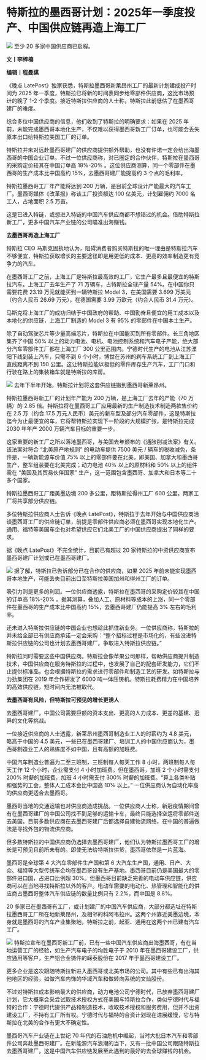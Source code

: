 

# 特斯拉的墨西哥计划：2025年一季度投产、中国供应链再造上海工厂

![](https://inews.gtimg.com/news_bt/O0BX0M1V6cXyZ5IC5cO_sS9kPitrZURbEgsavRkWX9Y1wAA/1000)
至少 20 多家中国供应商已启程。

**文丨李梓楠**

**编辑丨程曼祺**

《晚点 LatePost》独家获悉，特斯拉墨西哥新莱昂州工厂的最新计划建成投产时间为 2025
年一季度，特斯拉已将新的时间表同步给零部件供应商，这比市场预计的晚了 1-2 个季度。接近特斯拉供应商的人士称，特斯拉此前低估了在墨西哥建厂的难度。

综合多位中国供应商的信息，他们收到了特斯拉的明确要求：如果在 2025
年前，未能完成墨西哥本地化生产，不仅难以获得墨西哥新工厂订单，也可能会丢失原本出口给特斯拉美国工厂的订单。

特斯拉并未对远赴墨西哥建厂的供应商提供额外帮助，也没有许诺一定会给出海墨西哥的中国企业订单。不过一位供应商称，对已圈定的合作伙伴，特斯拉在墨西哥的采购定价较其在中国订单高
18%-20% 。这位供应商测算，同一个零部件在墨西哥的生产成本比中国高约 15%，去墨西哥建厂能提高约 3 个点的毛利率。

特斯拉墨西哥工厂年产能将达到 200 万辆，是目前全球设计产能最大的汽车工厂。墨西哥媒体《改革报》称该工厂投资额达 100 亿美元，计划雇佣约 7000
名工人，占地面积 2.5 万亩。

这是已进入特链，或想进入特链的中国汽车供应商都不想错过的机会。借助特斯拉新工厂，更多中国汽车产业链的公司瞄准出海赚钱。

**去墨西哥再造上海工厂**

特斯拉 CEO
马斯克固执地认为，阻碍消费者购买特斯拉的唯一理由是特斯拉汽车不够便宜，特斯拉获取增长的主要途径即是用更低的成本、更高的效率制造更有竞争力的汽车。

在墨西哥工厂之前，上海工厂是特斯拉最高效的工厂，它生产最多且最便宜的特斯拉汽车。上海工厂去年生产了 71 万辆车，占特斯拉全球产量
54%。在中国你只需要花费 23.19 万元就能买到一辆特斯拉 Model 3，在美国需要 3.699 万美元（约合人民币 26.69 万元），在德国需要
3.99 万欧元（约合人民币 31.4 万元）。

马斯克将上海工厂的成功归结于中国政府的帮助、中国勤奋且便宜的用工成本以及本地化的供应链，上海工厂制造的 Model 3 有 95% 的零部件在中国本土生产。

除了自动驾驶芯片等少量高端芯片，特斯拉在中国能买到所有零部件。长三角地区集齐了中国 50%
以上的动力电池、电机、电池控制系统和汽车电子产能，绝大部分汽车零部件工厂都在上海工厂 300
公里范围内。宁德时代生产的电池从江苏溧阳下线到装上汽车，只需不到 6 个小时，博世在苏州的刹车系统工厂到上海工厂直线距离不到 150
公里。这让特斯拉能以极低的零件库存生产汽车，工厂门口和行驶在路上的集装箱车就是特斯拉的库房。

![](https://inews.gtimg.com/news_bt/ON5V2hMWCgngVYmTc32i0WaAcs2BSWbsuIZM4ybudem2AAA/1000)
去年下半年开始，特斯拉计划将这套供应链搬到墨西哥新莱昂州。

特斯拉墨西哥新工厂的计划年产能为 200 万辆，是上海工厂去年的产能（70 万辆）的 2.85
倍。特斯拉将在墨西哥工厂应用最新的生产制造技术制造两款售价约在 2.5 万（约合 17.5
万元人民币）美元的新车型及部分汽车零部件，这是特斯拉迄今为止最便宜的车，它将帮特斯拉实现下一阶段的大规模扩张，是特斯拉完成 2030 年年产 2000
万辆汽车目标的重要一步。

这家重要的新工厂之所以落地墨西哥，与美国去年颁布的《通胀削减法案》有关。该法案对符合 “北美原产地规则” 的电动车提供 7500 美元 /
辆车的税收减免，条件是，一辆新能源车价值 75% 以上的零部件要在北美，即美国、加拿大和墨西哥生产，整车组装要在北美完成；动力电池 40% 以上的原材料和
50% 以上的组件需在 “美国及其贸易伙伴国家” 生产，这一范围包含墨西哥、加拿大和日本等二十多个国家。

特斯拉墨西哥工厂距美墨边境 200 多公里，距特斯拉得州工厂 600 公里。两家工厂将共享部分供应链。

多位特斯拉供应商人士告诉《晚点
LatePost》，特斯拉于去年开始与中国供应商洽谈墨西哥工厂的供应链订单，前提是零部件供应商必须在墨西哥实现本地化生产。通用、福特等美国车企也对希望供应它们北美工厂的中国供应商提出了同样的要求。

据《晚点 LatePost》不完全统计，目前已有超过 20 家特斯拉的中资供应商宣布墨西哥建厂计划或已在墨西哥建厂。

![](https://inews.gtimg.com/news_bt/OSGMZ6ASDjREw2xyg_xArjoTtD1ssG6wErJiPepgSYKk4AA/1000)
据了解，特斯拉已告诉部分已在合作的供应商，如果 2025 年前未能实现墨西哥本地生产，可能丢失目前出口至特斯拉美国加州和得州工厂的订单。

吸引力则是更多的利润。一位供应商透露，特斯拉在墨西哥的采购定价较其在中国的订单高 18%-20%
。据其测算，叠加人工、原材料等成本的上涨，同一个零部件在墨西哥的生产成本比中国高约 15%，去墨西哥建厂仍能提高 3% 左右的毛利率。

还未进入特斯拉供应链的中国企业也想趁此抓住新业务。一位供应商称，特斯拉的并未给全部已有供应商承诺一定会采购：“整个招标过程是市场化的，有些没进特斯拉供应链的公司也计划去墨西哥建厂，争取进入特斯拉供应链。”

特斯拉同时需要这些中国供应商。特斯拉会像苹果公司那样，帮助供应商提升制造技术，中国供应商在服务特斯拉的过程中，也发展了自己的配套研发能力，它们不止提供标准品，也会根据特斯拉的需求进行零部件和制造工艺的研发。如特斯拉与力劲集团在
2019 年合作研发了 6000 吨一体压铸机。特斯拉耗费精力在中国培养的高效供应链，短时间内无法被取代。

**去墨西哥有风险，但特斯拉可预见的增长更诱人**

去墨西哥建厂，中国公司需要巨额的资本支出、更高的人力成本、更差的基建、迥异的文化等挑战。

一位接近供应商的人士透露，新莱昂州墨西哥制造业工人的时薪约为 4.8 美元，略高于中国的 4.5
美元，一些已在墨西哥建厂、培训工人的中国供应商认为，墨西哥制造业工人的熟练度不如中国，且有高额的加班费。

中国汽车制造业普遍为二至三班制，三班制每人每天工作 8 小时，两班制每人每天工作 12 个小时，企业需支付 4 小时加班费。但在墨西哥，加班 2
个小时需支付 200% 时薪的加班费，加班 4 小时需支付 300% 时薪的加班费。“算上各类补贴和强势的工会，整体人工成本会比中国高 10% 以上。”
一位供应商认为自动化率高的供应商更适合去墨西哥。

墨西哥当地的交通运输也对供应商造成挑战。一位供应商人士称，新冠疫情期间曾有在墨西哥建厂的中国公司找不到足够的运输卡车，最终只能选择空运将零部件送去美国。目前多数供应商在去墨西哥建厂后都选择自建物流网络，在中国的普遍做法是寻找外包的物流供应商。

但多数特斯拉的中国供应商仍选择去墨西哥建厂，他们认为特斯拉墨西哥工厂的增长是可预见且前所未有的。即使无法给特斯拉供货，墨西哥依然是一片蓝海。

墨西哥是全球第 4 大汽车零部件生产国和第 6
大汽车生产国，通用、日产、大众、福特等大型传统车企均在墨西哥设有生产基地。墨西哥目前仍是美国最大的零部件进口国，占进口比例超
30%。但墨西哥目前缺乏完善的电动车供应链，供应商可以在当地寻找特斯拉以外的客户。电动车需要的电动化、热管理和智能化的供应商占墨西哥整体汽车供应链的数量比例只有
2.2%，而中国是 8.8%。

20
多家已在墨西哥有工厂，或计划建厂的中国汽车供应商，大部分都选址在特斯拉墨西哥工厂所在地新莱昂州，及相邻的科阿韦拉州。这两个州靠近美墨边境，本身就是墨西哥的汽车产业集聚地，特斯拉之前，起亚、通用在这两个州已建有汽车工厂。

![](https://inews.gtimg.com/news_bt/OVcOa7xOvJpYtPBQgXfILzHKuCe0agKxHAri8BV63O0OkAA/1000)
特斯拉宣布在墨西哥新工厂前，已有一些中国汽车供应商出海墨西哥，有在当地运营工厂的经验，如生产汽车电子的均胜电子于 2010
年在墨西哥建设工厂，供应通用等客户，生产铝合金铸件的嵘泰股份在 2017 年于墨西哥建设工厂。

更多企业是这次跟随特斯拉新进入墨西哥或北美市场的公司。其中有些已有出海其他地区的经验，如做汽车内饰的华域汽车和做转向系统的文灿股份。

不过对特斯拉成本影响最大的供应商，动力电池公司宁德时代，已放弃墨西哥建厂计划，它大概率会采尝试取技术授权方式在美国与特斯拉合作，类似宁德时代与福特的合作：宁德时代提供产品和制造技术，收取技术授权和服务费用，但并不出资建设工厂，不持有工厂所有权。宁德时代与福特的合资计划现在进展缓慢，它与特斯拉在北美的合作有更大不确定性。

墨西哥汽车产业链在上世纪 70
年代的石油危机中崛起，当时大批日本汽车和零部件公司奔赴墨西哥建厂。在新能源汽车浪潮的当下，又有一批中国公司跟随特斯拉去墨西哥建厂，这是中国汽车供应链发展至此遇到的最好的去全球赚钱的机会。

